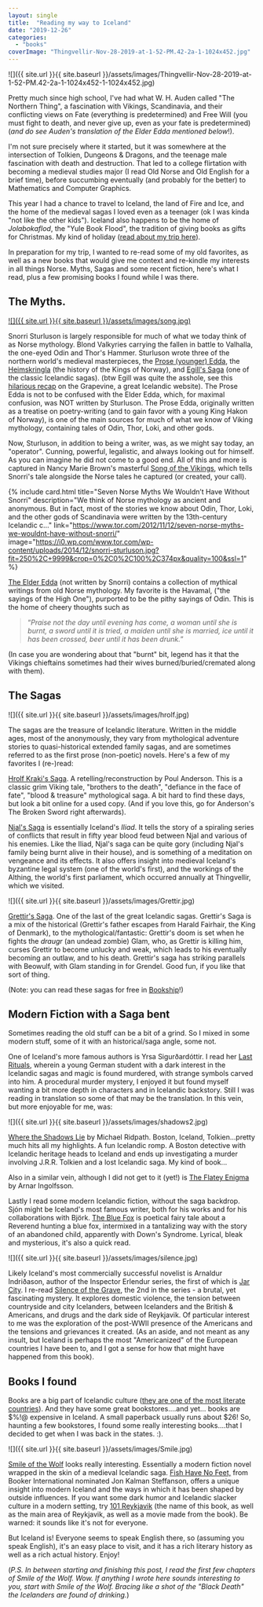 ```yaml
---
layout: single
title:  "Reading my way to Iceland"
date: "2019-12-26"
categories: 
  - "books"
coverImage: "Thingvellir-Nov-28-2019-at-1-52-PM.42-2a-1-1024x452.jpg"
---
```


![]({{ site.url }}{{ site.baseurl }}/assets/images/Thingvellir-Nov-28-2019-at-1-52-PM.42-2a-1-1024x452-1-1024x452.jpg)

Pretty much since high school, I've had what W. H. Auden called "The Northern Thing", a fascination with Vikings, Scandinavia, and their conflicting views on Fate (everything is predetermined) and Free Will (you must fight to death, and never give up, even as your fate is predetermined) (_and do see Auden's translation of the Elder Edda mentioned below_!).

I'm not sure precisely where it started, but it was somewhere at the intersection of Tolkien, Dungeons & Dragons, and the teenage male fascination with death and destruction. That led to a college flirtation with becoming a medieval studies major (I read Old Norse and Old English for a brief time), before succumbing eventually (and probably for the better) to Mathematics and Computer Graphics.

This year I had a chance to travel to Iceland, the land of Fire and Ice, and the home of the medieval sagas I loved even as a teenager (ok I was kinda "not like the other kids"). Iceland also happens to be the home of _Jolabokaflod_, the "Yule Book Flood", the tradition of giving books as gifts for Christmas. My kind of holiday ([read about my trip here](http://www.viking2917.com/travels-in-iceland/)).

In preparation for my trip, I wanted to re-read some of my old favorites, as well as a new books that would give me context and re-kindle my interests in all things Norse. Myths, Sagas and some recent fiction, here's what I read, plus a few promising books I found while I was there.

## The Myths.

[![]({{ site.url }}{{ site.baseurl }}/assets/images/song.jpg)](http://www.amazon.com/Song-Vikings-Snorri-Making-Norse/dp/1137278870?SubscriptionId=AKIAIKMVYJ6MJU6ROZYQ&tag=codexmap-20&linkCode=xm2&camp=2025&creative=165953&creativeASIN=1137278870)

Snorri Sturluson is largely responsible for much of what we today think of as Norse mythology. Blond Valkyries carrying the fallen in battle to Valhalla, the one-eyed Odin and Thor's Hammer. Sturluson wrote three of the northern world's medieval masterpieces, the [Prose (younger) Edda](https://www.amazon.com/Younger-Edda-called-Snorres-Prose/dp/1541030362?SubscriptionId=AKIAIKMVYJ6MJU6ROZYQ&tag=codexmap-20&linkCode=xm2&camp=2025&creative=165953&creativeASIN=1541030362), the [Heimskringla](http://www.amazon.com/Heimskringla-History-Norway-Snorri-Sturluson/dp/0292730616?SubscriptionId=AKIAIKMVYJ6MJU6ROZYQ&tag=codexmap-20&linkCode=xm2&camp=2025&creative=165953&creativeASIN=0292730616) (the history of the Kings of Norway), and [Egill's Saga](http://www.amazon.com/Egils-Saga-Penguin-Classics-Anonymous/dp/0140447709?SubscriptionId=AKIAIKMVYJ6MJU6ROZYQ&tag=codexmap-20&linkCode=xm2&camp=2025&creative=165953&creativeASIN=0140447709) (one of the classic Icelandic sagas). (btw Egill was quite the asshole, see this [hilarious recap](https://grapevine.is/icelandic-culture/literature-and-poetry/saga-recap/2017/03/17/recap-saga-of-egill-skalla-grimsson/) on the Grapevine, a great Icelandic website). The Prose Edda is not to be confused with the Elder Edda, which, for maximal confusion, was NOT written by Sturluson. The Prose Edda, originally written as a treatise on poetry-writing (and to gain favor with a young King Hakon of Norway), is one of the main sources for much of what we know of Viking mythology, containing tales of Odin, Thor, Loki, and other gods.

Now, Sturluson, in addition to being a writer, was, as we might say today, an "operator". Cunning, powerful, legalistic, and always looking out for himself. As you can imagine he did not come to a good end. All of this and more is captured in Nancy Marie Brown's masterful [Song of the Vikings](http://www.amazon.com/Song-Vikings-Snorri-Making-Norse/dp/1137278870?SubscriptionId=AKIAIKMVYJ6MJU6ROZYQ&tag=codexmap-20&linkCode=xm2&camp=2025&creative=165953&creativeASIN=1137278870), which tells Snorri's tale alongside the Norse tales he captured (or created, your call).

{% include card.html
  title="Seven Norse Myths We Wouldn’t Have Without Snorri"
  description="We think of Norse mythology as ancient and anonymous. But in fact, most of the stories we know about Odin, Thor, Loki, and the other gods of Scandinavia were written by the 13th-century Icelandic c…"
  link="https://www.tor.com/2012/11/12/seven-norse-myths-we-wouldnt-have-without-snorri/"
  image="https://i0.wp.com/www.tor.com/wp-content/uploads/2014/12/snorri-sturluson.jpg?fit=250%2C+9999&crop=0%2C0%2C100%2C374px&quality=100&ssl=1"
%}

[The Elder Edda](https://www.amazon.com/The-Elder-Edda-A-Selection/dp/0394706013?SubscriptionId=AKIAIKMVYJ6MJU6ROZYQ&tag=codexmap-20&linkCode=xm2&camp=2025&creative=165953&creativeASIN=0394706013) (not written by Snorri) contains a collection of mythical writings from old Norse mythology. My favorite is the Havamal, ("the sayings of the High One"), purported to be the pithy sayings of Odin. This is the home of cheery thoughts such as

> “_Praise not the day until evening has come, a woman until she is burnt, a sword until it is tried, a maiden until she is married, ice until it has been crossed, beer until it has been drunk._”

(In case you are wondering about that "burnt" bit, legend has it that the Vikings chieftains sometimes had their wives burned/buried/cremated along with them).

## The Sagas

![]({{ site.url }}{{ site.baseurl }}/assets/images/hrolf.jpg)

The sagas are the treasure of Icelandic literature. Written in the middle ages, most of the anonymously, they vary from mythological adventure stories to quasi-historical extended family sagas, and are sometimes referred to as the first prose (non-poetic) novels. Here's a few of my favorites I (re-)read:

[Hrolf Kraki's Saga](https://www.amazon.com/Hrolf-Krakis-Saga-Poul-Anderson/dp/0671654268?SubscriptionId=AKIAIKMVYJ6MJU6ROZYQ&tag=codexmap-20&linkCode=xm2&camp=2025&creative=165953&creativeASIN=0671654268). A retelling/reconstruction by Poul Anderson. This is a classic grim Viking tale, "brothers to the death", "defiance in the face of fate", "blood & treasure" mythological saga. A bit hard to find these days, but look a bit online for a used copy. (And if you love this, go for Anderson's The Broken Sword right afterwards).

[Njal's Saga](https://www.thehawaiiproject.com/book/Njals-Saga-(Penguin-Classics)--by--Anonymous--391788) is essentially Iceland's _Iliad_. It tells the story of a spiraling series of conflicts that result in fifty year blood feud between Njal and various of his enemies. Like the Iliad, Njal's saga can be quite gory (including Njal's family being burnt alive in their house), and is something of a meditation on vengeance and its effects. It also offers insight into medieval Iceland's byzantine legal system (one of the world's first), and the workings of the Althing, the world's first parliament, which occurred annually at Thingvellir, which we visited.

![]({{ site.url }}{{ site.baseurl }}/assets/images/Grettir.jpg)

[Grettir's Saga](https://www.thehawaiiproject.com/book/The-Story-of-Grettir-the-Strong--by--William-Morris--463434). One of the last of the great Icelandic sagas. Grettir's Saga is a mix of the historical (Grettir's father escapes from Harald Fairhair, the King of Denmark), to the mythological/fantastic: Grettir's doom is set when he fights the _draugr_ (an undead zombie) Glam, who, as Grettir is killing him, curses Grettir to become unlucky and weak, which leads to his eventually becoming an outlaw, and to his death. Grettir's saga has striking parallels with Beowulf, with Glam standing in for Grendel. Good fun, if you like that sort of thing.

(Note: you can read these sagas for free in [Bookship](https://www.bookshipapp.com)!)

## Modern Fiction with a Saga bent

Sometimes reading the old stuff can be a bit of a grind. So I mixed in some modern stuff, some of it with an historical/saga angle, some not.

One of Iceland's more famous authors is Yrsa Sigurðardóttir. I read her [Last Rituals](http://www.amazon.com/Last-Rituals-Thora-Gudmundsdottir-Book-ebook/dp/B000W9161G?SubscriptionId=AKIAIKMVYJ6MJU6ROZYQ&tag=codexmap-20&linkCode=xm2&camp=2025&creative=165953&creativeASIN=B000W9161G), wherein a young German student with a dark interest in the Icelandic sagas and magic is found murdered, with strange symbols carved into him. A procedural murder mystery, I enjoyed it but found myself wanting a bit more depth in characters and in Icelandic backstory. Still I was reading in translation so some of that may be the translation. In this vein, but more enjoyable for me, was:

![]({{ site.url }}{{ site.baseurl }}/assets/images/shadows2.jpg)

[Where the Shadows Lie](https://www.amazon.com/Where-Shadows-Lie-Michael-Ridpath/dp/B00AKS8KP4?SubscriptionId=AKIAIKMVYJ6MJU6ROZYQ&tag=codexmap-20&linkCode=xm2&camp=2025&creative=165953&creativeASIN=B00AKS8KP4) by Michael Ridpath. Boston, Iceland, Tolkien...pretty much hits all my highlights. A fun Icelandic romp. A Boston detective with Icelandic heritage heads to Iceland and ends up investigating a murder involving J.R.R. Tolkien and a lost Icelandic saga. My kind of book…

Also in a similar vein, although I did not get to it (yet!) is [The Flatey Enigma](https://www.thehawaiiproject.com/book/The-Flatey-Enigma--by--Viktor-Arnar-Ingolfsson--177219) by Arnar Ingolfsson.

Lastly I read some modern Icelandic fiction, without the saga backdrop. Sjón might be Iceland's most famous writer, both for his works and for his collaborations with Björk. [The Blue Fox](http://www.amazon.com/The-Blue-Fox-A-Novel/dp/0374114455?SubscriptionId=AKIAIKMVYJ6MJU6ROZYQ&tag=codexmap-20&linkCode=xm2&camp=2025&creative=165953&creativeASIN=0374114455) is poetical fairy tale about a Reverend hunting a blue fox, intermixed in a tantalizing way with the story of an abandoned child, apparently with Down's Syndrome. Lyrical, bleak and mysterious, it's also a quick read.

![]({{ site.url }}{{ site.baseurl }}/assets/images/silence.jpg)

Likely Iceland's most commercially successful novelist is Arnaldur Indriðason, author of the Inspector Erlendur series, the first of which is [Jar City](https://www.amazon.com/Jar-City-Reykjavi%C2%ADk-Arnaldur-Indridason/dp/0312426380/ref=as_li_ss_tl?_encoding=UTF8&pd_rd_i=0312426380&pd_rd_r=3a406e11-6f47-4fcf-9b8d-3da3c1388d01&pd_rd_w=sz8eH&pd_rd_wg=PcTFp&pf_rd_p=5873ae95-9063-4a23-9b7e-eafa738c2269&pf_rd_r=CZY1C6NNZA7Y7JA3VHHC&psc=1&refRID=CZY1C6NNZA7Y7JA3VHHC&linkCode=ll1&tag=codexmap-20&linkId=9006bc857f6642b74ec65713567f39b8&language=en_US). I re-read [Silence of the Grave](http://www.amazon.com/Silence-Grave-Inspector-Erlendur-Series-ebook/dp/B005G48XFY?SubscriptionId=AKIAIKMVYJ6MJU6ROZYQ&tag=codexmap-20&linkCode=xm2&camp=2025&creative=165953&creativeASIN=B005G48XFY), the 2nd in the series - a brutal, yet fascinating mystery. It explores domestic violence, the tension between countryside and city Icelanders, between Icelanders and the British & Americans, and drugs and the dark side of Reykjavik. Of particular interest to me was the exploration of the post-WWII presence of the Americans and the tensions and grievances it created. (As an aside, and not meant as any insult, but Iceland is perhaps the most "Americanized" of the European countries I have been to, and I got a sense for how that might have happened from this book).

## Books I found

Books are a big part of Icelandic culture ([they are one of the most literate countries](https://icelandmag.is/article/icelanders-are-third-most-literate-nation-world-according-us-scholar)). And they have some great bookstores....and yet... books are $%!@ expensive in Iceland. A small paperback usually runs about $26! So, haunting a few bookstores, I found some really interesting books....that I decided to get when I was back in the states. :).

![]({{ site.url }}{{ site.baseurl }}/assets/images/Smile.jpg)

[Smile of the Wolf](https://aax-us-east.amazon-adsystem.com/x/c/Qs0h3dRNjf84zEIaymh2B7cAAAFvQ1UgygEAAAFKARStM6w/https://www.amazon.com/Smile-Wolf-Tim-Leach/dp/1788544102?imprToken=iaUSKzoZp7pDu48S1zRgQw&slotNum=1&SubscriptionId=AKIAIKMVYJ6MJU6ROZYQ&tag=codexmap-20&linkCode=xm2&camp=2025&creative=165953&creativeASIN=1788544102) looks really interesting. Essentially a modern fiction novel wrapped in the skin of a medieval Icelandic saga. [Fish Have No Feet,](https://www.amazon.com/Fish-Have-Feet-Kalman-Stefansson/dp/0857054414?SubscriptionId=AKIAIKMVYJ6MJU6ROZYQ&tag=codexmap-20&linkCode=xm2&camp=2025&creative=165953&creativeASIN=0857054414) from Booker International nominated Jon Kalman Steffanson, offers a unique insight into modern Iceland and the ways in which it has been shaped by outside influences. If you want some dark humor and Icelandic slacker culture in a modern setting, try [101 Reykjavik](https://www.amazon.com/101-Reykjavik-Novel-Hallgrimur-Helgason/dp/1416575073?SubscriptionId=AKIAIKMVYJ6MJU6ROZYQ&tag=codexmap-20&linkCode=xm2&camp=2025&creative=165953&creativeASIN=1416575073) (the name of this book, as well as the main area of Reykjavik, as well as a movie made from the book). Be warned: it sounds like it's not for everyone.

But Iceland is! Everyone seems to speak English there, so (assuming you speak English), it's an easy place to visit, and it has a rich literary history as well as a rich actual history. Enjoy!

(_P.S. In between starting and finishing this post, I read the first few chapters of Smile of the Wolf. Wow. If anything I wrote here sounds interesting to you, start with Smile of the Wolf. Bracing like a shot of the "Black Death" the Icelanders are found of drinking._)
